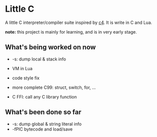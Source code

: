 # Little C

A little C interpreter/compiler suite inspired by
[c4](https://github.com/rswier/c4). It is write in C and Lua.


**note:** this project is mainly for learning, and is in very early stage.

## What's being worked on now

* -s: dump local & stack info
* VM in Lua

* code style fix

* more complete C99: struct, switch, for, ...
* C FFI: call any C library function

## What's been done so far

* -s: dump global & string literal info
* -fPIC bytecode and load/save
